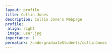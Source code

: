 ```yaml
---
layout: profile
title: Collin Jones
description: Collin Jone's Webpage
profile:
 align: right
 image: user.jpg
importance: 1
permalink: /undergraduateStudents/collinJones
---
```

